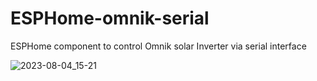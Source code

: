 # ESPHome-omnik-serial
ESPHome component to control Omnik solar Inverter via serial interface

![2023-08-04_15-21](https://github.com/serrj-sv/ESPHome-omnik-serial/assets/51411734/8c8df174-be61-460f-9860-d04b8845b384)
